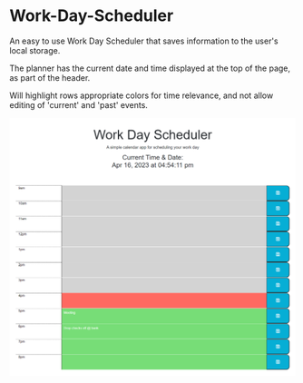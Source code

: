 # Work-Day-Scheduler
An easy to use Work Day Scheduler that saves information to the user's local storage.

The planner has the current date and time displayed at the top of the page, as part of the header.

Will highlight rows appropriate colors for time relevance, and not allow editing of 'current' and 'past' events.


<img src="/assets/images/preview.png"> 
